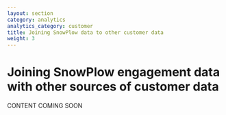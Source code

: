 ```yaml
---
layout: section
category: analytics
analytics_category: customer
title: Joining SnowPlow data to other customer data
weight: 3
---
```


# Joining SnowPlow engagement data with other sources of customer data

CONTENT COMING SOON